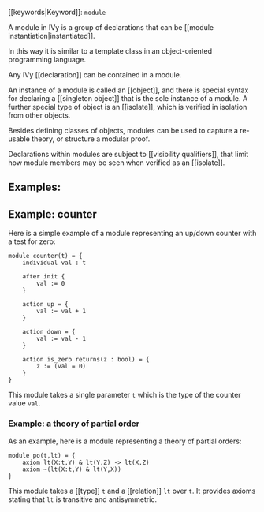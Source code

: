 [[keywords|Keyword]]: `module`

A module in IVy is a group of declarations that can be [[module instantiation|instantiated]].

In this way it is similar to a template class in an object-oriented programming language.

Any IVy [[declaration]] can be contained in a module.

An instance of a module is called an [[object]], and there is special syntax for declaring a [[singleton object]] that is the sole instance of a module. A further special type of object is an [[isolate]], which is verified in isolation from other objects.

Besides defining classes of objects, modules can be used to capture a re-usable theory, or structure a modular proof.

Declarations within modules are subject to [[visibility qualifiers]], that limit how module members may be seen when verified as an [[isolate]].

## Examples:

## Example: counter
Here is a simple example of a module representing an up/down counter
with a test for zero:

```
module counter(t) = {
    individual val : t

    after init {
        val := 0
    }

    action up = {
        val := val + 1
    }

    action down = {
        val := val - 1
    }

    action is_zero returns(z : bool) = {
        z := (val = 0)
    }
}
```

This module takes a single parameter `t` which is the type of the counter value `val`.

### Example: a theory of partial order

 As an example, here is a module representing a theory of partial orders:

```
module po(t,lt) = {
    axiom lt(X:t,Y) & lt(Y,Z) -> lt(X,Z)
    axiom ~(lt(X:t,Y) & lt(Y,X))
}
```

This module takes a [[type]] `t` and a [[relation]] `lt` over `t`. It provides axioms stating that `lt` is transitive and antisymmetric.